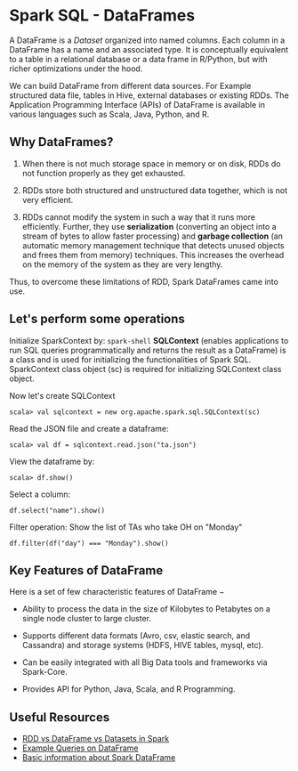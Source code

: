# Spark SQL - DataFrames

A DataFrame is a _Dataset_ organized into named columns. Each column in a DataFrame has a name and an associated type. It is conceptually equivalent to a table in a relational database or a data frame in R/Python, but with richer optimizations under the hood.

We can build DataFrame from different data sources. For Example structured data file, tables in Hive, external databases or existing RDDs. The Application Programming Interface (APIs) of DataFrame is available in various languages such as Scala, Java, Python, and R.  

## Why DataFrames?
1. When there is not much storage space in memory or on disk, RDDs do not function properly as they get exhausted. 

2. RDDs store both structured and unstructured data together, which is not very efficient.

4. RDDs cannot modify the system in such a way that it runs more efficiently.  Further, they use **serialization**  (converting an object into a stream of bytes to allow faster processing) and  **garbage collection**  (an automatic memory management technique that detects unused objects and frees them from memory) techniques. This increases the overhead on the memory of the system as they are very lengthy.

Thus, to overcome these limitations of RDD, Spark DataFrames came into use.

## Let's perform some operations

Initialize SparkContext by:
`spark-shell` 
**SQLContext** (enables applications to run SQL queries programmatically and returns the result as a DataFrame) is a class and is used for initializing the functionalities of Spark SQL. SparkContext class object (sc) is required for initializing SQLContext class object.

Now let's create SQLContext

    scala> val sqlcontext = new org.apache.spark.sql.SQLContext(sc)

Read the JSON file and create a dataframe:

    scala> val df = sqlcontext.read.json("ta.json")
View the dataframe by:

    scala> df.show()
	
Select a column:

    df.select("name").show()

Filter operation: Show the list of TAs who take OH on "Monday"

    df.filter(df("day") === "Monday").show()
    

## Key Features of DataFrame

Here is a set of few characteristic features of DataFrame −

-   Ability to process the data in the size of Kilobytes to Petabytes on a single node cluster to large cluster.
    
-   Supports different data formats (Avro, csv, elastic search, and Cassandra) and storage systems (HDFS, HIVE tables, mysql, etc).
 
    
-   Can be easily integrated with all Big Data tools and frameworks via Spark-Core.
    
-   Provides API for Python, Java, Scala, and R Programming.

## Useful Resources
- [RDD vs DataFrame vs Datasets in Spark](https://databricks.com/blog/2016/07/14/a-tale-of-three-apache-spark-apis-rdds-dataframes-and-datasets.html)
- [Example Queries on DataFrame](https://sparkbyexamples.com/spark/different-ways-to-create-a-spark-dataframe/)
- [Basic information about Spark DataFrame](https://intellipaat.com/blog/tutorial/spark-tutorial/spark-dataframe/)

